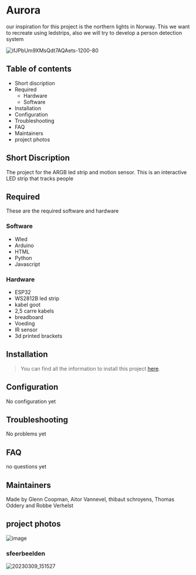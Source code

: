 # Aurora
our inspiration for this project is the northern lights in Norway. This we want to recreate using ledstrips,  also we will try to develop a person detection system

![ifJPbUm9XMsQdt7AQAets-1200-80](https://user-images.githubusercontent.com/83211667/222449053-1e7f0ad8-25d7-4f5e-bab7-4125bcd5382a.jpg)


## Table of contents

- Short discription
- Required
  - Hardware
  - Software
- Installation
- Configuration
- Troubleshooting
- FAQ
- Maintainers
- project photos

## Short Discription

The project for the ARGB led strip and motion sensor.
This is an interactive LED strip that tracks people 

## Required

These are the required software and hardware

 ### Software
 
 - Wled
 - Arduino
 - HTML
 - Python
 - Javascript
 
 ### Hardware

 - ESP32
 - WS2812B led strip
 - kabel goot 
 - 2,5 carre kabels
 - breadboard
 - Voeding
 - IR sensor
 - 3d printed brackets
  

## Installation

> You can find all the information to install this project [here](./INSTALLATION.md).

## Configuration

No configuration yet

## Troubleshooting

No problems yet

## FAQ

no questions yet

## Maintainers
Made by  Glenn Coopman, Aitor Vannevel, thibaut schroyens, Thomas Oddery and Robbe Verhelst

## project photos

![image](https://user-images.githubusercontent.com/83211667/222438233-dfeb06dd-3df8-4e37-b3ea-25aaaac1e787.png)


### sfeerbeelden
![20230309_151527](https://user-images.githubusercontent.com/83211667/224052116-a657af65-2819-487f-a10e-55401445fedb.jpg)
